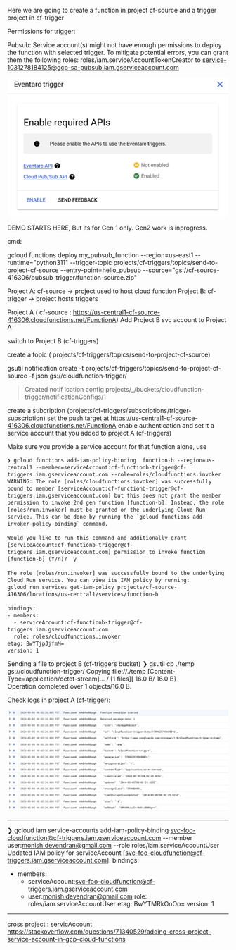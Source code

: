 
Here we are going to create a function in project cf-source and a trigger project in cf-trigger


Permissions for trigger:

Pubsub:
Service account(s) might not have enough permissions to deploy the function with selected trigger. To mitigate potential errors, you can grant them the following roles:
roles/iam.serviceAccountTokenCreator to service-1031278184125@gcp-sa-pubsub.iam.gserviceaccount.com


![EVENT ARC](./img/eventarc_api.jpg)



DEMO STARTS HERE, But its for Gen 1 only. Gen2 work is inprogress.

cmd:

gcloud functions deploy my_pubsub_function --region=us-east1 --runtime="python311" --trigger-topic projects/cf-triggers/topics/send-to-project-cf-source --entry-point=hello_pubsub --source="gs://cf-source-416306/pubsub_trigger/function-source.zip"


Project A: cf-source -> project used to host cloud function
Project B: cf-trigger -> project hosts triggers


Project A ( cf-source : https://us-central1-cf-source-416306.cloudfunctions.net/FunctionA)
Add Project B svc account to Project A

switch to Project B (cf-triggers)

create a topic ( projects/cf-triggers/topics/send-to-project-cf-source)

gsutil notification create -t projects/cf-triggers/topics/send-to-project-cf-source -f json gs://cloudfunction-trigger/
>Created notif  ication config projects/_/buckets/cloudfunction-trigger/notificationConfigs/1

create a subcription (projects/cf-triggers/subscriptions/trigger-subscription)
set the push target at https://us-central1-cf-source-416306.cloudfunctions.net/FunctionA
enable authentication and set it a service account that you added to project A (cf-triggers)

Make sure you provide a service account for that function alone, use 
```
❯ gcloud functions add-iam-policy-binding  function-b --region=us-central1 --member=serviceAccount:cf-functionb-trigger@cf-triggers.iam.gserviceaccount.com --role=roles/cloudfunctions.invoker
WARNING: The role [roles/cloudfunctions.invoker] was successfully bound to member [serviceAccount:cf-functionb-trigger@cf-triggers.iam.gserviceaccount.com] but this does not grant the member permission to invoke 2nd gen function [function-b]. Instead, the role [roles/run.invoker] must be granted on the underlying Cloud Run service. This can be done by running the `gcloud functions add-invoker-policy-binding` command.

Would you like to run this command and additionally grant [serviceAccount:cf-functionb-trigger@cf-triggers.iam.gserviceaccount.com] permission to invoke function [function-b] (Y/n)?  y

The role [roles/run.invoker] was successfully bound to the underlying Cloud Run service. You can view its IAM policy by running:
gcloud run services get-iam-policy projects/cf-source-416306/locations/us-central1/services/function-b

bindings:
- members:
  - serviceAccount:cf-functionb-trigger@cf-triggers.iam.gserviceaccount.com
  role: roles/cloudfunctions.invoker
etag: BwYTjpJjfmM=
version: 1
```



Sending a file to project B (cf-triggers bucket)
❯ gsutil cp ./temp  gs://cloudfunction-trigger/
Copying file://./temp [Content-Type=application/octet-stream]...
/ [1 files][   16.0 B/   16.0 B]                                                
Operation completed over 1 objects/16.0 B.  


Check logs in project A (cf-trigger):

![Logs](image.png)




---


❯ gcloud iam service-accounts add-iam-policy-binding svc-foo-cloudfunction@cf-triggers.iam.gserviceaccount.com --member user:monish.devendran@gmail.com --role roles/iam.serviceAccountUser
Updated IAM policy for serviceAccount [svc-foo-cloudfunction@cf-triggers.iam.gserviceaccount.com].
bindings:
- members:
  - serviceAccount:svc-foo-cloudfunction@cf-triggers.iam.gserviceaccount.com
  - user:monish.devendran@gmail.com
  role: roles/iam.serviceAccountUser
etag: BwYTMRkOnOo=
version: 1


---



cross project : servicAccount https://stackoverflow.com/questions/71340529/adding-cross-project-service-account-in-gcp-cloud-functions

